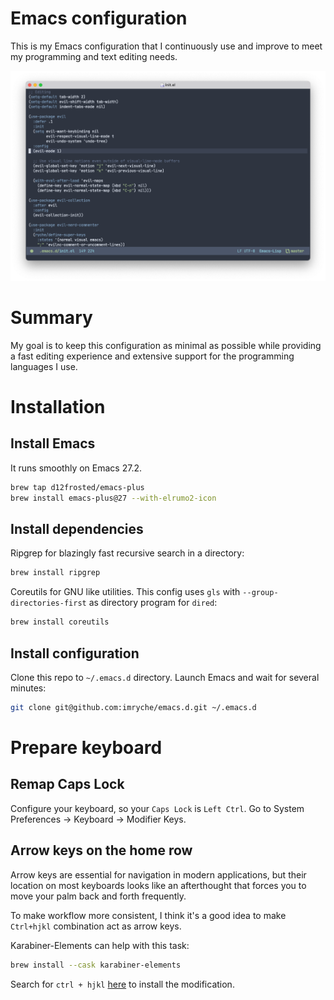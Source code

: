 # Emacs configuration
This is my Emacs configuration that I continuously use and improve to
meet my programming and text editing needs.

![Screenshot](https://github.com/imryche/emacs.d/raw/master/images/screenshot.png)

# Summary
My goal is to keep this configuration as minimal as possible while
providing a fast editing experience and extensive support for the
programming languages I use.

# Installation

## Install Emacs
It runs smoothly on Emacs 27.2.
```bash
brew tap d12frosted/emacs-plus
brew install emacs-plus@27 --with-elrumo2-icon
```

## Install dependencies
Ripgrep for blazingly fast recursive search in a directory:
```bash
brew install ripgrep
```

Coreutils for GNU like utilities. This config uses `gls` with `--group-directories-first` as directory program for `dired`:
```bash
brew install coreutils
```

## Install configuration
Clone this repo to `~/.emacs.d` directory. Launch Emacs and wait for several minutes:
```bash
git clone git@github.com:imryche/emacs.d.git ~/.emacs.d
```

# Prepare keyboard

## Remap Caps Lock
Configure your keyboard, so your `Caps Lock` is `Left Ctrl`. Go to
System Preferences -> Keyboard -> Modifier Keys.

## Arrow keys on the home row
Arrow keys are essential for navigation in modern applications,
but their location on most keyboards looks like an afterthought that
forces you to move your palm back and forth frequently.

To make workflow more consistent, I think it's a good idea to make
`Ctrl+hjkl` combination act as arrow keys.

Karabiner-Elements can help with this task:
```bash
brew install --cask karabiner-elements
```

Search for `ctrl + hjkl`
[here](https://ke-complex-modifications.pqrs.org/?q=ctrl%20%2B%20hjkl) to install the
modification.
